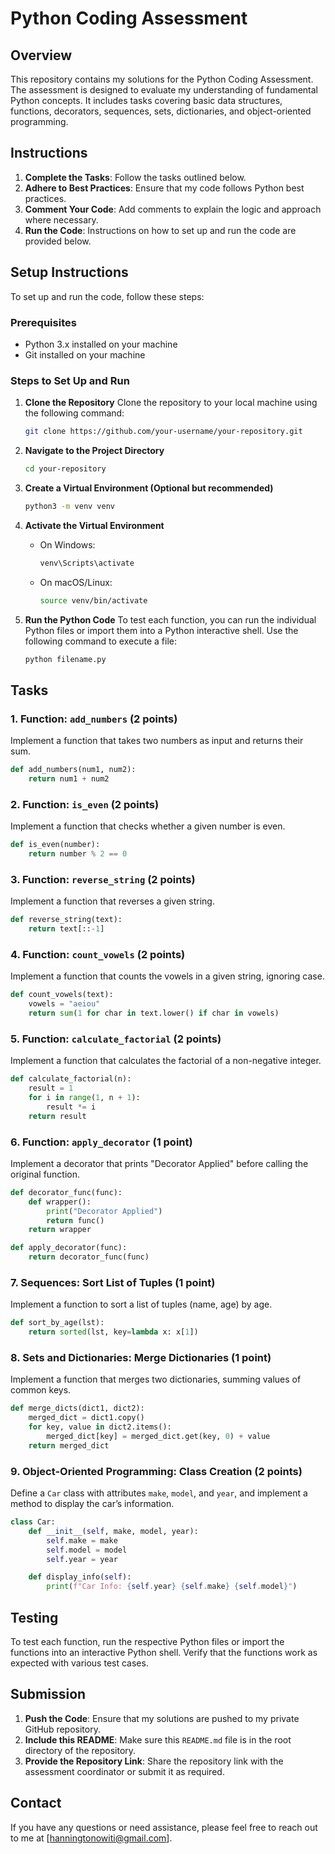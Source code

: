# Python Coding Assessment

## Overview

This repository contains my solutions for the Python Coding Assessment. The assessment is designed to evaluate my understanding of fundamental Python concepts. It includes tasks covering basic data structures, functions, decorators, sequences, sets, dictionaries, and object-oriented programming.

## Instructions

1. **Complete the Tasks**: Follow the tasks outlined below.
2. **Adhere to Best Practices**: Ensure that my code follows Python best practices.
3. **Comment Your Code**: Add comments to explain the logic and approach where necessary.
4. **Run the Code**: Instructions on how to set up and run the code are provided below.

## Setup Instructions

To set up and run the code, follow these steps:

### Prerequisites

- Python 3.x installed on your machine
- Git installed on your machine

### Steps to Set Up and Run

1. **Clone the Repository**
   Clone the repository to your local machine using the following command:
   ```bash
   git clone https://github.com/your-username/your-repository.git
   ```

2. **Navigate to the Project Directory**
   ```bash
   cd your-repository
   ```

3. **Create a Virtual Environment (Optional but recommended)**
   ```bash
   python3 -m venv venv
   ```

4. **Activate the Virtual Environment**
   - On Windows:
     ```bash
     venv\Scripts\activate
     ```
   - On macOS/Linux:
     ```bash
     source venv/bin/activate
     ```

5. **Run the Python Code**
   To test each function, you can run the individual Python files or import them into a Python interactive shell. Use the following command to execute a file:
   ```bash
   python filename.py
   ```

## Tasks

### 1. Function: `add_numbers` (2 points)
   Implement a function that takes two numbers as input and returns their sum.
   ```python
   def add_numbers(num1, num2):
       return num1 + num2
   ```

### 2. Function: `is_even` (2 points)
   Implement a function that checks whether a given number is even.
   ```python
   def is_even(number):
       return number % 2 == 0
   ```

### 3. Function: `reverse_string` (2 points)
   Implement a function that reverses a given string.
   ```python
   def reverse_string(text):
       return text[::-1]
   ```

### 4. Function: `count_vowels` (2 points)
   Implement a function that counts the vowels in a given string, ignoring case.
   ```python
   def count_vowels(text):
       vowels = "aeiou"
       return sum(1 for char in text.lower() if char in vowels)
   ```

### 5. Function: `calculate_factorial` (2 points)
   Implement a function that calculates the factorial of a non-negative integer.
   ```python
   def calculate_factorial(n):
       result = 1
       for i in range(1, n + 1):
           result *= i
       return result
   ```

### 6. Function: `apply_decorator` (1 point)
   Implement a decorator that prints "Decorator Applied" before calling the original function.
   ```python
   def decorator_func(func):
       def wrapper():
           print("Decorator Applied")
           return func()
       return wrapper

   def apply_decorator(func):
       return decorator_func(func)
   ```

### 7. Sequences: Sort List of Tuples (1 point)
   Implement a function to sort a list of tuples (name, age) by age.
   ```python
   def sort_by_age(lst):
       return sorted(lst, key=lambda x: x[1])
   ```

### 8. Sets and Dictionaries: Merge Dictionaries (1 point)
   Implement a function that merges two dictionaries, summing values of common keys.
   ```python
   def merge_dicts(dict1, dict2):
       merged_dict = dict1.copy()
       for key, value in dict2.items():
           merged_dict[key] = merged_dict.get(key, 0) + value
       return merged_dict
   ```

### 9. Object-Oriented Programming: Class Creation (2 points)
   Define a `Car` class with attributes `make`, `model`, and `year`, and implement a method to display the car’s information.
   ```python
   class Car:
       def __init__(self, make, model, year):
           self.make = make
           self.model = model
           self.year = year

       def display_info(self):
           print(f"Car Info: {self.year} {self.make} {self.model}")
   ```

## Testing

To test each function, run the respective Python files or import the functions into an interactive Python shell. Verify that the functions work as expected with various test cases.

## Submission

1. **Push the Code**: Ensure that my solutions are pushed to my private GitHub repository.
2. **Include this README**: Make sure this `README.md` file is in the root directory of the repository.
3. **Provide the Repository Link**: Share the repository link with the assessment coordinator or submit it as required.

## Contact

If you have any questions or need assistance, please feel free to reach out to me at [hanningtonowiti@gmail.com].